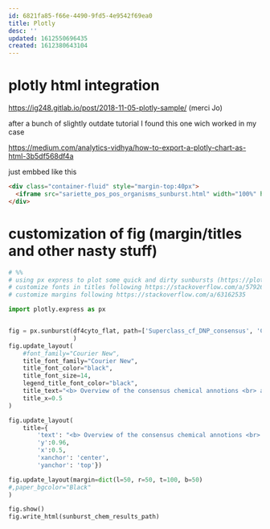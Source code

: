 ```yaml
---
id: 6821fa85-f66e-4490-9fd5-4e9542f69ea0
title: Plotly
desc: ''
updated: 1612550696435
created: 1612380643104
---
```


# plotly html integration

https://ig248.gitlab.io/post/2018-11-05-plotly-sample/  (merci Jo)

after a bunch of slightly outdate tutorial I found this one wich worked in my case

https://medium.com/analytics-vidhya/how-to-export-a-plotly-chart-as-html-3b5df568df4a

 
 just embbed like this

```html
<div class="container-fluid" style="margin-top:40px">
  <iframe src="sariette_pos_pos_organisms_sunburst.html" width="100%" height="600" style="border:none;"></iframe>
</div>
```



# customization of fig (margin/titles and other nasty stuff)



```python
# %%
# using px express to plot some quick and dirty sunbursts (https://plotly.com/python/sunburst-charts/)
# customize fonts in titles following https://stackoverflow.com/a/57926862
# customize margins following https://stackoverflow.com/a/63162535

import plotly.express as px


fig = px.sunburst(df4cyto_flat, path=['Superclass_cf_DNP_consensus', 'Class_cf_DNP_consensus', 'Subclass_cf_DNP_consensus', 'Parent_Level_1_cf_DNP_consensus'],
                  )
fig.update_layout(
    #font_family="Courier New",
    title_font_family="Courier New",
    title_font_color="black",
    title_font_size=14,
    legend_title_font_color="black",
    title_text="<b> Overview of the consensus chemical annotions <br> as the superclass, class, subclass and parent_1 level for <br>" + project_name + "</b>",
    title_x=0.5
)

fig.update_layout(
    title={
        'text': "<b> Overview of the consensus chemical annotions <br> as the superclass, class, subclass and parent_1 level for <br>" + '<span style="font-size: 20px;">' + project_name + '</span>' + "</b>",
        'y':0.96,
        'x':0.5,
        'xanchor': 'center',
        'yanchor': 'top'})

fig.update_layout(margin=dict(l=50, r=50, t=100, b=50)
#,paper_bgcolor="Black"
)

fig.show()
fig.write_html(sunburst_chem_results_path)
```